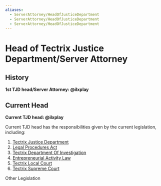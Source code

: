 ```yaml
---
aliases:
  - ServerAttorney/HeadOfJusticeDepartment
  - ServerAttorney/HeadOfJusticeDepartment
  - ServerAttorney/HeadOfJusticeDepartment
---
```

# Head of Tectrix Justice Department/Server Attorney


## History

**1st TJD head/Server Attorney: @ilxplay**


## Current Head

**Current TJD head: @ilxplay**

Current TJD head has the responsibilities given by the current legislation, including:

1.  [Tectrix Justice Department](../Rules/Laws/TectrixJusticeDepartment.md)
2.  [Legal Procedures Act](../Rules/Laws/legal-procedures-act.md)
3.  [Tectrix Department Of Investigation](../Rules/Laws/TectrixDepartmentofInvestigation.md)
4.  [Entrepreneurial Activity Law](../Rules/Laws/EntrepreneurialActivityLaw.md)
5.  [Tectrix Local Court](../Rules/Laws/TectrixLocalCourt.md)
6.  [Tectrix Supreme Court](../Rules/Laws/TectrixSupremeCourt.md)

Other Legislation

